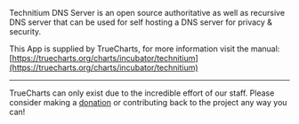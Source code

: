 Technitium DNS Server is an open source authoritative as well as recursive DNS server that can be used for self hosting a DNS server for privacy & security.

This App is supplied by TrueCharts, for more information visit the manual: [https://truecharts.org/charts/incubator/technitium](https://truecharts.org/charts/incubator/technitium)

---

TrueCharts can only exist due to the incredible effort of our staff.
Please consider making a [donation](https://truecharts.org/about/sponsor) or contributing back to the project any way you can!
